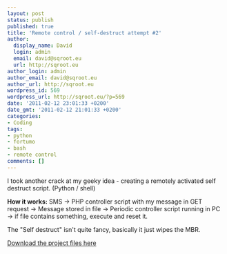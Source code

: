 ```yaml
---
layout: post
status: publish
published: true
title: 'Remote control / self-destruct attempt #2'
author:
  display_name: David
  login: admin
  email: david@sqroot.eu
  url: http://sqroot.eu
author_login: admin
author_email: david@sqroot.eu
author_url: http://sqroot.eu
wordpress_id: 569
wordpress_url: http://sqroot.eu/?p=569
date: '2011-02-12 23:01:33 +0200'
date_gmt: '2011-02-12 21:01:33 +0200'
categories:
- Coding
tags:
- python
- fortumo
- bash
- remote control
comments: []
---
```

<p>I took another crack at my geeky idea - creating a remotely activated self destruct script. (Python / shell)</p>
<p><strong>How it works:</strong>&nbsp;SMS -&gt; PHP controller script with my message in GET request -&gt; Message stored in file -&gt; Periodic controller script running in PC -&gt; if file contains something, execute and reset it.</p>
<p>The &quot;Self destruct&quot; isn&#039;t quite fancy, basically it just wipes the MBR.</p>
<p><a href="http://sqroot.eu/wp-content/uploads/2011/02/run_program.sh.zip">Download the project files here</a></p>

